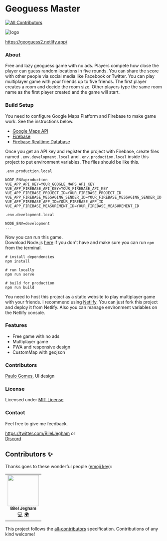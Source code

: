 # Geoguess Master
<!-- ALL-CONTRIBUTORS-BADGE:START - Do not remove or modify this section -->
[![All Contributors](https://img.shields.io/badge/all_contributors-1-orange.svg?style=flat-square)](#contributors-)
<!-- ALL-CONTRIBUTORS-BADGE:END -->

![logo](../master/public/img/icons/android-icon-192x192.png)

https://geoguess2.netlify.app/

### About
Free and lazy geoguess game with no ads. 
Players compete how close the player can guess random locations in five rounds. 
You can share the score with other people via social media like Facebook or Twitter. 
You can play multiplayer game with your friends up to five friends. 
The first player creates a room and decide the room size. 
Other players type the same room name as the first player created and the game will start. 

### Build Setup
You need to configure Google Maps Platform and Firebase to make game work. 
See the instructions below. 

- [Google Maps API](https://developers.google.com/maps/documentation/javascript/get-api-key#get-the-api-key)  
- [Firebase](https://firebase.google.com/docs/database/web/start)  
- [Firebase Realtime Database](https://firebase.google.com/docs/database/web/start)
 
Once you get an API key and register the project with Firebase, create files named `.env.development.local` and `.env.production.local` inside this project to put environment variables. 
The files should be like this. 

`.env.production.local`
```
NODE_ENV=production
VUE_APP_API_KEY=YOUR_GOOGLE_MAPS_API_KEY
VUE_APP_FIREBASE_API_KEY=YOUR_FIREBASE_API_KEY
VUE_APP_FIREBASE_PROJECT_ID=YOUR_FIREBASE_PROJECT_ID
VUE_APP_FIREBASE_MESSAGING_SENDER_ID=YOUR_FIREBASE_MESSAGING_SENDER_ID
VUE_APP_FIREBASE_APP_ID=YOUR_FIREBASE_APP_ID
VUE_APP_FIREBASE_MEASUREMENT_ID=YOUR_FIREBASE_MEASUREMENT_ID
```

`.env.development.local`
```
NODE_ENV=development
...
```

Now you can run this game.  
Download Node.js [here](https://nodejs.org/en/download/) if you don't have and make sure you can run `npm` from the terminal.

```
# install dependencies
npm install

# run locally
npm run serve

# build for production
npm run build
```

You need to host this project as a static website to play multiplayer game with your friends. I recommend using [Netlify](https://www.netlify.com/). You can just fork this project and deploy it from Netlify. Also you can manage environment variables on the Netlify console.

### Features
- Free game with no ads
- Multiplayer game
- PWA and responsive design
- CustomMap with geojson

### Contributors
[Paulo Gomes](http://www.pauloxgomes.com/), UI design  

### License
Licensed under [MIT License](https://github.com/spider-hand/Geoguess-Master-Web/blob/master/LICENSE)

### Contact
Feel free to give me feedback.  

https://twitter.com/BilelJegham
or  
[Discord](https://discord.gg/fPpUzgJ)

## Contributors ✨

Thanks goes to these wonderful people ([emoji key](https://allcontributors.org/docs/en/emoji-key)):

<!-- ALL-CONTRIBUTORS-LIST:START - Do not remove or modify this section -->
<!-- prettier-ignore-start -->
<!-- markdownlint-disable -->
<table>
  <tr>
    <td align="center"><a href="https://github.com/BilelJegham"><img src="https://avatars3.githubusercontent.com/u/20130405?v=4" width="100px;" alt=""/><br /><sub><b>Bilel Jegham</b></sub></a><br /><a href="https://github.com/BilelJegham/Geoguess-2/commits?author=BilelJegham" title="Code">💻</a> <a href="#translation-BilelJegham" title="Translation">🌍</a></td>
  </tr>
</table>

<!-- markdownlint-enable -->
<!-- prettier-ignore-end -->
<!-- ALL-CONTRIBUTORS-LIST:END -->

This project follows the [all-contributors](https://github.com/all-contributors/all-contributors) specification. Contributions of any kind welcome!